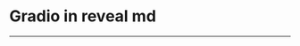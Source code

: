 # Gradio in reveal md

---
<section data-background-iframe="/raw.html"
          data-background-interactive>
</section>
